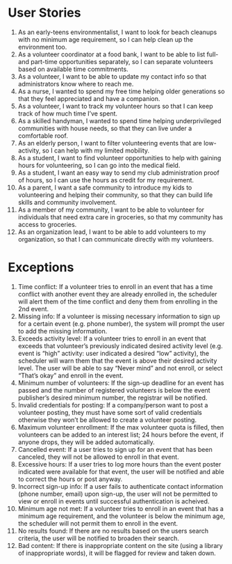 # User Stories
1. As an early-teens environmentalist, I want to look for beach cleanups with no minimum age requirement, so I can help clean up the environment too.
2. As a volunteer coordinator at a food bank, I want to be able to list full- and part-time opportunities separately, so I can separate volunteers based on available time commitments.
3. As a volunteer, I want to be able to update my contact info so that administrators know where to reach me.
4. As a nurse, I wanted to spend my free time helping older generations so that they feel appreciated and have a companion.
5. As a volunteer, I want to track my volunteer hours so that I can keep track of how much time I’ve spent.
6. As a skilled handyman, I wanted to spend time helping underprivileged communities with house needs, so that they can live under a comfortable roof.
7. As an elderly person, I want to filter volunteering events that are low-activity, so I can help with my limited mobility.
8. As a student, I want to find volunteer opportunities to help with gaining hours for volunteering, so I can go into the medical field.
9. As a student, I want an easy way to send my club administration proof of hours, so I can use the hours as credit for my requirement.
10. As a parent, I want a safe community to introduce my kids to volunteering and helping their community, so that they can build life skills and community involvement.
11. As a member of my community, I want to be able to volunteer for individuals that need extra care in groceries, so that my community has access to groceries.
12. As an organization lead, I want to be able to add volunteers to my organization, so that I can communicate directly with my volunteers.

# Exceptions
1. Time conflict: If a volunteer tries to enroll in an event that has a time conflict with another event they are already enrolled in, the scheduler will alert them of the time conflict and deny them from enrolling in the 2nd event.
2. Missing info: If a volunteer is missing necessary information to sign up for a certain event (e.g. phone number), the system will prompt the user to add the missing information.
3. Exceeds activity level: If a volunteer tries to enroll in an event that exceeds that volunteer’s previously indicated desired activity level (e.g. event is “high” activity: user indicated a desired “low” activity), the scheduler will warn them that the event is above their desired activity level. The user will be able to say “Never mind” and not enroll, or select “That’s okay” and enroll in the event.
4. Minimum number of volunteers: If the sign-up deadline for an event has passed and the number of registered volunteers is below the event publisher’s desired minimum number, the registrar will be notified. 
5. Invalid credentials for posting: If a company/person want to post a volunteer posting, they must have some sort of valid credentials otherwise they won’t be allowed to create a volunteer posting.
6. Maximum volunteer enrollment: If the max volunteer quota is filled, then volunteers can be added to an interest list; 24 hours before the event, if anyone drops, they will be added automatically. 
7. Cancelled event: If a user tries to sign up for an event that has been canceled, they will not be allowed to enroll in that event.
8. Excessive hours: If a user tries to log more hours than the event poster indicated were available for that event, the user will be notified and able to correct the hours or post anyway. 
9. Incorrect sign-up info: If a user fails to authenticate contact information (phone number, email) upon sign-up, the user will not be permitted to view or enroll in events until successful authentication is acheived.
10. Minimum age not met: If a volunteer tries to enroll in an event that has a minimum age requirement, and the volunteer is below the minimum age, the scheduler will not permit them to enroll in the event.
11. No results found: If there are no results based on the users search criteria, the user will be notified to broaden their search.
12. Bad content: If there is inappropriate content on the site (using a library of inappropriate words), it will be flagged for review and taken down.
